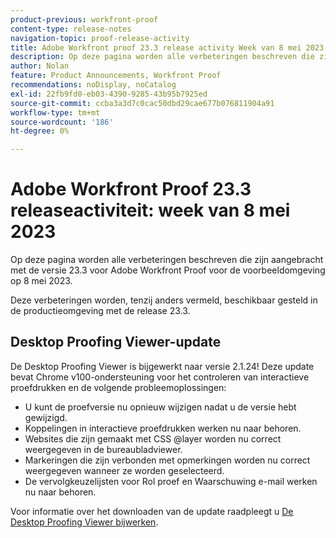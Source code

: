```yaml
---
product-previous: workfront-proof
content-type: release-notes
navigation-topic: proof-release-activity
title: Adobe Workfront proof 23.3 release activity Week van 8 mei 2023
description: Op deze pagina worden alle verbeteringen beschreven die zijn aangebracht met de versie 23.3 voor Adobe Workfront Proof voor de voorvertoningsomgeving. Deze verbeteringen zullen beschikbaar worden gesteld in de productieomgeving in de week van 8 mei 2023.
author: Nolan
feature: Product Announcements, Workfront Proof
recommendations: noDisplay, noCatalog
exl-id: 22fb9fd0-eb03-4390-9285-43b95b7925ed
source-git-commit: ccba3a3d7c0cac50dbd29cae677b076811904a91
workflow-type: tm+mt
source-wordcount: '186'
ht-degree: 0%

---
```


# Adobe Workfront Proof 23.3 releaseactiviteit: week van 8 mei 2023

Op deze pagina worden alle verbeteringen beschreven die zijn aangebracht met de versie 23.3 voor Adobe Workfront Proof voor de voorbeeldomgeving op 8 mei 2023.

Deze verbeteringen worden, tenzij anders vermeld, beschikbaar gesteld in de productieomgeving met de release 23.3.

## Desktop Proofing Viewer-update

De Desktop Proofing Viewer is bijgewerkt naar versie 2.1.24! Deze update bevat Chrome v100-ondersteuning voor het controleren van interactieve proefdrukken en de volgende probleemoplossingen:

* U kunt de proefversie nu opnieuw wijzigen nadat u de versie hebt gewijzigd.
* Koppelingen in interactieve proefdrukken werken nu naar behoren.
* Websites die zijn gemaakt met CSS @layer worden nu correct weergegeven in de bureaubladviewer.
* Markeringen die zijn verbonden met opmerkingen worden nu correct weergegeven wanneer ze worden geselecteerd.
* De vervolgkeuzelijsten voor Rol proef en Waarschuwing e-mail werken nu naar behoren.

Voor informatie over het downloaden van de update raadpleegt u [De Desktop Proofing Viewer bijwerken](/help/quicksilver/review-and-approve-work/proofing/use-the-desktop-proofing-viewer/update-the-desktop-proofing-viewer.md).
